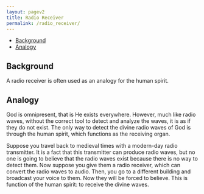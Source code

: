 ```yaml
---
layout: pagev2
title: Radio Receiver
permalink: /radio_receiver/
---
```

- [Background](#background)
- [Analogy](#analogy)

## Background

A radio receiver is often used as an analogy for the human spirit. 

## Analogy

God is omnipresent, that is He exists everywhere. However, much like radio waves, without the correct tool to detect and analyze the waves, it is as if they do not exist. The only way to detect the divine radio waves of God is through the human spirit, which functions as the receiving organ.

Suppose you travel back to medieval times with a modern-day radio transmitter. It is a fact that this transmitter can produce radio waves, but no one is going to believe that the radio waves exist because there is no way to detect them. Now suppose you give them a radio receiver, which can convert the radio waves to audio. Then, you go to a different building and broadcast your voice to them. Now they will be forced to believe. This is function of the human spirit: to receive the divine waves.
